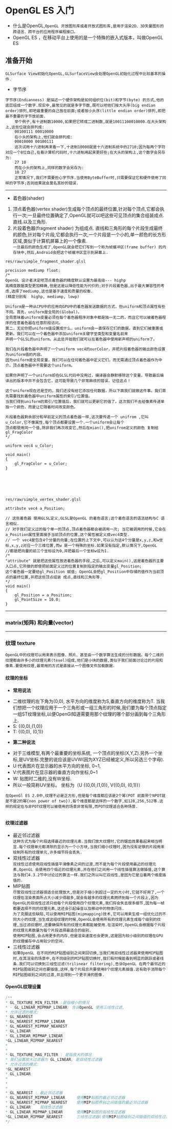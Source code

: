 # OpenGL ES 入门
* 什么是OpenGL,`OpenGL 开放图形库或者开放式图形库,是用于渲染2D、3D矢量图形的跨语言、跨平台的应用程序编程接口。`
* OpenGL ES ，在移动平台上使用的是一个特殊的嵌入式版本，叫做OpenGL ES
## 准备开始
`GLSurface View初始化OpenGL,GLSurfaceView会处理OpenGL初始化过程中比较基本的操作.`
* 字节序
```
字节序(Endianness) 是描述一个硬件架构是如何组织位(bit)和字节(byte) 的方式,他的
底层组成一个数字.现实中,最常见的就是多字节数,既可以吧他们按大头序(big endian order)排列,即吧最重要的自己放在前面;或者按小头序(little endian order)排列,即把最不重要的字节放前面.
	举个例子,有十进制数10000,如果把它转成二进制数,就是10011100010000.在大头架构上,这些位就会排列成:
	00100111 00010000
	在小头的架构上,他们就会排列成:
	00010000 00100111
	这次试用十六进制再来看一下,十进制10000就是十六进制系统中的2710;因为每两个字符对应一个8位自己,在看计算机代码时,十六进制用起来更好些;在大头的架构上,这个数字会另存为:
	27 10
	而在小头的架构上,同样的数字会另存为:
	10 27
	正常情况下,我们不需要担心字节序.当使用ByteBuffer时,只需要保证它和硬件使用了同样的字节序;否则结果就会莫名其妙的错误.
```
---
* 着色器(shader)
1. 顶点着色器(vertex shader)生成每个顶点的最终位置,针对每个顶点,它都会执行一次;一旦最终位置确定了,OpenGL就可以吧这些可见顶点的集合组装成点.直线.以及三角形.
2. 片段着色器(fragment shader) 为组成点. 直线和三角形的每个片段生成最终的颜色,针对每个片段,它都会执行一次,一个片段是一个小的,单一颜色的长方形区域,类似于计算机屏幕上的一个像素.  
`一旦最后的颜色生成了,OpenGL就会把它们写到一个称为帧缓冲区(frame buffer) 的内存块中,然后,Android会把这个帧缓冲区显示到屏幕上.`

```
res/raw/simple_fragment_shader.glsl

precision mediump float;
/*
OpenGL 设计者决定吧顶点着色器的精度默认设置为最高级--- highp
高精度数据类型更加精确,但是这是以降低性能为代价的;对于片段着色器,出于最大兼容性的考虑,选择了mediump,这也是基于速度和质量的权衡.
(精度分别有  highp, mediump, lowp)

Uniform是一种从CPU中的应用向GPU中的着色器发送数据的方式，但uniform和顶点属性有些不同。首先，uniform是全局的(Global)。
全局意味着uniform变量必须在每个着色器程序对象中都是独一无二的，而且它可以被着色器程序的任意着色器在任意阶段访问。
第二，无论你把uniform值设置成什么，uniform会一直保存它们的数据，直到它们被重置或更新。我们可以在一个着色器中添加uniform关键字至类型和变量名前来
声明一个GLSL的uniform。从此处开始我们就可以在着色器中使用新声明的uniform了。

我们在片段着色器中声明了一个uniform vec4的ourColor，并把片段着色器的输出颜色设置为uniform值的内容。
因为uniform是全局变量，我们可以在任何着色器中定义它们，而无需通过顶点着色器作为中介。顶点着色器中不需要这个uniform。

如果你声明了一个uniform却在GLSL代码中没用过，编译器会静默移除这个变量，导致最后编译出的版本中并不会包含它，这可能导致几个非常麻烦的错误，记住这点！

这个uniform现在还是空的，我们还没有给它添加任何数据，所以下面我们就做这件事。我们首先需要找到着色器中uniform属性的索引/位置值。
当我们得到uniform的索引/位置值后，我们就可以更新它的值了。这次我们不去给像素传递单独一个颜色，而是让它随着时间改变颜色。

片段着色器剩余部分和早前定义的顶点着色器一样,这次要传递一个 unifrom ,它叫u_Color,它不像属性,每个顶点都要设置一个.一个uniform会让每个
顶点都使用同一个值,除非我们再次改变它,然后在mian(),把unifrom定义的颜色 复制给 gl_FragColor
*/

uniform vec4 u_Color;

void main()
{
    gl_FragColor = u_Color;
}






res/raw/simple_vertex_shader.glsl

attribute vec4 a_Position;

// 这些着色器 使用GLSL定义,GLSL是OpenGL 的着色语言;这个着色语言的语法结构与C 语言相似.
// 对于我们定义过的每个单一的顶点,顶点着色器都会被调用一次; 当它被调用的时候,它会在a_Position属性里面接手当前顶点的位置,这个属性被定义成vec4类型.
// 一个 vec4是包含4个分量的向量;在位置的上下文中,可以认为这4个分量是x,y,z,和w坐标,x,y,z对应一个三维位置,而w 是一个特殊的坐标.如果没有指定,默认情况下,OpenGL
//都是把向量的前三个坐标设为0,并把最后一个坐标w设为1.
/*
"attribute" 就是把这些属性放进着色器的手段,之后,可以定义main(),这是着色器的主要入口点,它所做的即使把前面定义过的位置复制到指定的输出变量gl_Position;
这个着色器一定要给gl_Position 赋值; OpenGL会把gl_Position中存储的值作为当前顶点的最终位置,并把这些顶点组装 成点,直线和三角形等.
*/
void main()
{
    gl_Position = a_Position;
    gl_PointSize = 10.0;
}
```
---
### matrix(矩阵) 和向量(vector)  

---

### 纹理 texture
`OpenGL中的纹理可以用来表示图像、照片、甚至由一个数学算法生成的分形数据。每个二维的纹理都由许多小的纹理元素(texel)组成,他们是小块的数据,类似于我们前面讨论过的片段和像素.要使用纹理,最常用的方式是直接从一个图像文件加载数据.`  
#### 纹理的坐标
- **常用说法**
* 二维纹理的左下角为(0,0), 水平方向的维度称为S,垂直方向的维度称为T. 当我们想把一个纹理应用于一个三角形或一组三角形的时候,我们要为每个顶点指定一组ST纹理坐标,以便OpenGl知道需要用那个纹理的哪个部分画到每个三角形上.
* S: {(0,0),(1,0)}
* T: {(0,0), (0,1)}

- **第二种说法**
* 对于三维模型,有两个最重要的坐标系统, 一个顶点的坐标(X,Y,Z).另外一个坐标,是UV坐标.完整的说应该是UVW(因为XYZ已经被定义,所以另选三个字母).  
* U:代表图片在显示器的水平方向的坐标, 0~1,
* V:代表图片在显示器的垂直方向作坐标,0~1
* W: 贴图时二维的,没有W坐标.
* 所以一般简称UV坐标。 坐标为（U {(0,0),(1,0)}, V{(0,0), (0,1)}）

`在OpenGl ES 2.0中,纹理不必是正方形,但是每个维度都应该是2个幂(POT 前面带个NPOT就是不是2的幂{non power of two}),每个维度都是这样的一个数字,如128,256,512等.这样的规定在与非POT纹理可以被使用的场景非常有限,而POT纹理适合各种场景.`
```

```

#### 纹理过滤器
* 最近邻过滤器  
`这种方式为每个片段选择最近的纹理元素.当我们放大纹理时,它的锯齿效果看起来相当明显.每个纹理单元都清除的显示为一个小方块,当我们缩小纹理时,因为没有足够的片段用来绘制所有的纹理单元,许多细节将会丢失.`
* 双线性过滤器  
`双线性过滤使用双线性插值平滑像素之间的过渡,而不是为每个片段使用最近的纹理元素,OpenGL 会使用四个临近的纹理元素,并在他们之间用一个线性插值算法做插值,这个算法与我们4.3.2节中讨论过的算法一样.我们之所以叫它双线性,是因为它是沿着两个维度插值的.`  
* MIP贴图  
`尽管双线性过滤器很适合处理放大,但是对于缩小到超过一定的大小时,它就不好用了,一个纹理在渲染表面所占大小减少得越多,就会有越多的纹理元素拥挤到每一个片段上,因为OpenGL的双线性过滤只给每个片段使用四个纹理元素,我们将会失去很多细节,因为每一帧都要选择不同的纹理元素,这还会引起噪音以及移动中的物体闪烁.`  
`为了克服这些缺陷,可以使用MIP贴图(mipmapping)技术,它可以用来生成一组优化过的不同大小的纹理,当生成这组纹理的时候,OpenGL会使用所有的纹理元素生成每个级别的纹理,当过滤纹理时,还要确保所有的纹理元素都能被使用.在渲染时,OpenGL会根据每个片段的纹理元素数量为每个片段选择最适合的级别.`  
`使用MIP贴图,会占用更多的内存,但是渲染速度也会更快,这是因为较小级别的纹理在GPU的纹理缓存中占用较少的空间.`
* 三线性过滤器  
`如果OpenGL 在不同的MIP贴图级别之间来回切换,当我们用双线性过滤器来使用MIP贴图时,在其渲染的场景中,在不同级别的MIP贴图切换时,我们有时候能看到明显的跳跃或者线条.我们可以切换到三线性过滤(trilinear filtering),告诉OpenGL 在两个最邻近的MIP贴图级别之间也要插值,这样,每个片段总共要使用8个纹理元素插值.这有助于消除每个MIP贴图级别之间的过渡,并且得到一个更平滑的图像.`  
#### OpenGL纹理设置
```java
/**
* GL_TEXTURE_MIN_FILTER :是指缩小的情况
* - GL_LINEAR_MIPMAP_LINEAR: 告诉OpenGL 使用三线性过滤,
* 允许过滤的模式:
* GL_NEAREST
* GL_NEAREST_MIPMAP_LINEAR
* GL_NEAREST_MIPMAP_NEAREST
* GL_LINEAR
* GL_LINEAR_MIPMAP_LINEAR
*GL_LINEAR_MIPMAP_NEAREST
*
*
* GL_TEXTURE_MAG_FILTER : 是指放大的情况
* 我们设置放大过滤器为 GL_LINEAR, 是双线性过滤器
* 允许过滤的模式:
*GL_NEAREST
* GL_LINEAR
*
*
*
* GL_NEAREST : 最近邻过滤器
* GL_NEAREST_MIPMAP_LINEAR     使用MIP贴图的最近邻过滤器
* GL_NEAREST_MIPMAP_NEAREST    使用MIP贴图界别之间插值的最近邻过滤器
* GL_LINEAR    双线性过滤器
* GL_LINEAR_MIPMAP_LINEAR      使用MIP贴图的双线性过滤器
*GL_LINEAR_MIPMAP_NEAREST      三线性过滤器(使用MIP贴图级别之间插值的双线性过滤器)
*/
```
